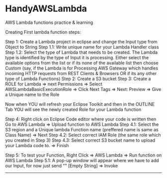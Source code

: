 # HandyAWSLambda
AWS Lambda functions practice &amp; learning

Creating First lambda function steps:

Step 1: Create a Lambda project in eclipse and change the Input type from Object to String
	Step 1.1: Write unique name for your Lambda Handler class
	Step 1.2: Select the type of Lambda that needs to be created. The Lambda type is identified by the type of Input it is processing. Either select the available options from the list or if its none of the available list then choose Custom (say, if the Lambda is for Processing AWS Gateway which handles incoming HTTP requests from REST Clients & Browsers OR if its any other type of Lambda Functions)
Step 2: Create a S3 bucket
Step 3: Create a ROLE for Lambda => next Permissions => Select AWSLambdaBasicExecutionRole => Click Next Tags => Next: Preview => Give a Unique name to the Role 

Now when YOU will refresh your Eclipse Toolkit and then in the OUTLINE Tab YOU will see the newly created Role for your Lambda function

Step 4: Right click on Eclipse Code editor where your code is written then Go to AWS Lambda => Upload function to AWS Lambda 
	Step 4.1: Select the S3 region and a Unique lambda Function name (preffered name is same as Class Name) => Next
	Step 4.2: Select correct IAM Role (the same role which you created in Step 3)
	Step 4.3: Select correct S3 bucket name to upload your Lambda code to. => Finish

Step 5: To test your Function, Right Click => AWS Lambda => Run function on AWS Lambda
	Step 5.1: A pop-up window will appear where we have to add our Input, for now just send "" [Empty String] => Invoke
	
--------------------------------------------------------------------------
